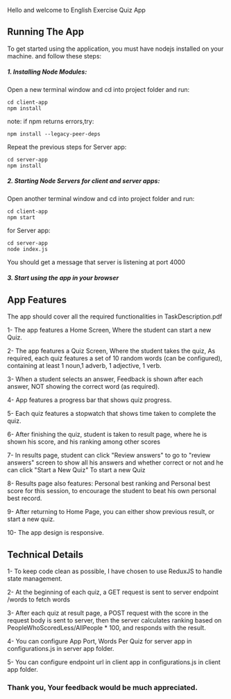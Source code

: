 Hello and welcome to English Exercise Quiz App


## **Running The App**

To get started using the application, you must have nodejs installed on your machine. and follow these steps:

##### 1. Installing Node Modules:

Open a new terminal window and cd into project folder and run:
    
    cd client-app
    npm install

note: if npm returns errors,try:

    npm install --legacy-peer-deps
    
Repeat the previous steps for Server app:

    cd server-app
    npm install


##### 2. Starting Node Servers for client and server apps:

Open another terminal window and cd into project folder and run:

    cd client-app
    npm start

for Server app:

    cd server-app
    node index.js

You should get a message 
that server is listening at port 4000

##### 3. Start using the app in your browser

## **App Features**

The app should cover all the required functionalities in TaskDescription.pdf

1- The app features a Home Screen, Where the student can start a new Quiz.

2- The app features a Quiz Screen, Where the student takes the quiz,
As required, each quiz features a set of 10 random words
(can be configured), containing at least 1 noun,1 adverb, 1 adjective, 1 verb.

3- When a student selects an answer, Feedback is shown after each answer, NOT showing the correct word (as required).

4- App features a progress bar that shows quiz progress.

5- Each quiz features a stopwatch that shows time taken to complete the quiz.

6- After finishing the quiz, student is taken to result page, where he is shown his score, and his ranking among
other scores

7- In results page, student can click "Review answers" to go to "review answers" screen to show all his answers and whether correct or not
 and he can click "Start a New Quiz" To start a new Quiz 

8- Results page also features: Personal best ranking and Personal best score for this session, to encourage the student
to beat his own personal best record.

9- After returning to Home Page, you can either show previous result, or start a new quiz.

10- The app design is responsive.

## **Technical Details**

1- To keep code clean as possible, I have chosen to use ReduxJS to handle state management.

2- At the beginning of each quiz, a GET request is sent to server endpoint /words to fetch words

3- After each quiz at result page, a POST request with the score in the request body is sent to server, then the server 
calculates ranking based on PeopleWhoScoredLess/AllPeople * 100, and responds with the result.

4- You can configure App Port, Words Per Quiz for server app in configurations.js in server app folder.

5- You can configure endpoint url in client app in configurations.js in client app folder.

### Thank you, Your feedback would be much appreciated.









